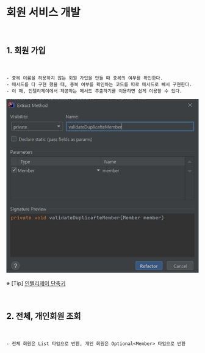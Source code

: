 # 회원 서비스 개발

<br>

## 1. 회원 가입 

<br>

    - 중복 이름을 허용하지 않는 회원 가입을 만들 때 중복의 여부를 확인한다.
    - 메서드를 다 구현 했을 때, 중복 여부를 확인하는 코드를 따로 메서드로 빼서 구현한다.
    - 이 때, 인텔리제이에서 제공하는 메서드 추출하기를 이용하면 쉽게 이용할 수 있다. 
    
![spring1](https://github.com/daldalhada/SpringbootRec1/blob/master/image/3/3-4/spring1.PNG)
    
※ [Tip] [인텔리제이 단축키](https://gmlwjd9405.github.io/2019/05/21/intellij-shortkey.html) 

<br>

## 2. 전체, 개인회원 조회 
<br>

    - 전체 회원은 List 타입으로 반환, 개인 회원은 Optional<Member> 타입으로 반환
    
